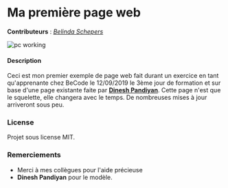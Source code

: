 # Ma première page web

**Contributeurs** : *[Belinda Schepers](https://github.com/belindaschepers)*

![pc working](https://cdn3.vectorstock.com/i/1000x1000/30/02/person-programmer-working-on-pc-laptop-with-vector-19533002.jpg)

#### Description

Ceci est mon premier exemple de page web fait durant un exercice en tant qu'apprenante chez BeCode le 12/09/2019 le 3ème jour de formation et sur base d'une page existante faite par **[Dinesh Pandiyan](https://github.com/flexdinesh)**.
Cette page n'est que le squelette, elle changera avec le temps. De nombreuses mises à jour arriveront sous peu.

### License

Projet sous license MIT.

### Remerciements

* Merci à mes collègues pour l'aide précieuse 
* **Dinesh Pandiyan** pour le modèle.

